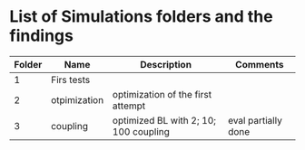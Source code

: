 # List of Simulations folders and the findings


| Folder|  Name          | Description                           | Comments             |
|-------|----------------|---------------------------------------|----------------------|
| 1     | Firs tests     |                                       |                      |
| 2     | otpimization   |optimization of the first attempt      |                      |
| 3     | coupling       |optimized BL with 2; 10; 100 coupling  |eval partially done   |